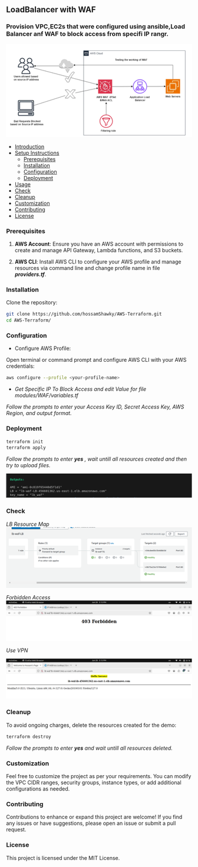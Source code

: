 ## LoadBalancer with WAF

### Provision VPC,EC2s that were configured using ansible,Load Balancer anf WAF to block access from specifi IP rangr.

![alt](images/lb_waf_arch.png)

- [Introduction](#introduction)
- [Setup Instructions](#setup-instructions)
  - [Prerequisites](#prerequisites)
  - [Installation](#installation)
  - [Configuration](#configuration)
  - [Deployment](#deployment)
- [Usage](#usage)
- [Check](#check)
- [Cleanup](#cleanup)
- [Customization](#customization)
- [Contributing](#contributing)
- [License](#license)


### Prerequisites

1. **AWS Account**: Ensure you have an AWS account with permissions to create and manage API Gateway, Lambda functions, and S3 buckets.
   
2. **AWS CLI**: Install AWS CLI to configure your AWS profile and manage resources via command line and change profile name in file _**providers.tf**_.

### Installation

Clone the repository:

```bash
git clone https://github.com/hossamShawky/AWS-Terraform.git
cd AWS-Terraform/
```


### Configuration
- Configure AWS Profile:

Open terminal or command prompt and configure AWS CLI with your AWS credentials:

```bash
aws configure --profile <your-profile-name>
```
- _Get Specific IP To Block Access and edit Value for file modules/WAF/variables.tf_


_Follow the prompts to enter your Access Key ID, Secret Access Key, AWS Region, and output format._

### Deployment

```bash
terraform init
terraform apply
```
_Follow the prompts to enter **yes** , wait untill all resources created and then try to upload files._

![alt`](images/output.png)

### Check

*LB Resource Map*
![alt](images/resource.png)

*Forbidden Access*
![alt](images/forbidden.png)

*Use VPN*

![alt](images/vpn.png)


### Cleanup
To avoid ongoing charges, delete the resources created for the demo:

```bash
terraform destroy
```
_Follow the prompts to enter **yes** and wait untill all resources deleted._

### Customization
Feel free to customize the project as per your requirements. You can modify the VPC CIDR ranges, security groups, instance types, or add additional configurations as needed.

### Contributing
Contributions to enhance or expand this project are welcome! If you find any issues or have suggestions, please open an issue or submit a pull request.

### License
This project is licensed under the MIT License.

